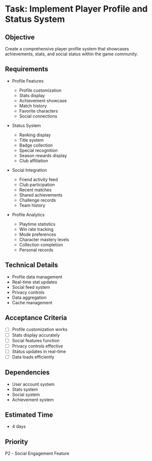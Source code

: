 # Task: Implement Player Profile and Status System

## Objective
Create a comprehensive player profile system that showcases achievements, stats, and social status within the game community.

## Requirements
- Profile Features
  * Profile customization
  * Stats display
  * Achievement showcase
  * Match history
  * Favorite characters
  * Social connections

- Status System
  * Ranking display
  * Title system
  * Badge collection
  * Special recognition
  * Season rewards display
  * Club affiliation

- Social Integration
  * Friend activity feed
  * Club participation
  * Recent matches
  * Shared achievements
  * Challenge records
  * Team history

- Profile Analytics
  * Playtime statistics
  * Win rate tracking
  * Mode preferences
  * Character mastery levels
  * Collection completion
  * Personal records

## Technical Details
- Profile data management
- Real-time stat updates
- Social feed system
- Privacy controls
- Data aggregation
- Cache management

## Acceptance Criteria
- [ ] Profile customization works
- [ ] Stats display accurately
- [ ] Social features function
- [ ] Privacy controls effective
- [ ] Status updates in real-time
- [ ] Data loads efficiently

## Dependencies
- User account system
- Stats system
- Social system
- Achievement system

## Estimated Time
- 4 days

## Priority
P2 - Social Engagement Feature